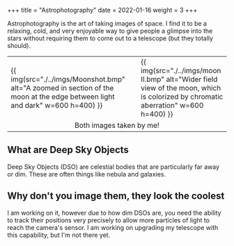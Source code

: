 +++
title = "Astrophotography"
date = 2022-01-16
weight = 3
+++

Astrophotography is the art of taking images of space. I find it to be a relaxing, cold, and very enjoyable way to give people a glimpse into the stars without requiring them to come out to a telescope (but they totally should).

<table>
    <tr>
        <td>
            {{ img(src="./../imgs/Moonshot.bmp" alt="A zoomed in section of the moon at the edge between light and dark" w=600 h=400) }}
        <td>
        <td>
            {{ img(src="./../imgs/moon II.bmp" alt="Wider field view of the moon, which is colorized by chromatic aberration" w=600 h=400) }}
        </td>
    </tr>
    <tr>
        <td colspan="3" style="text-align: center">Both images taken by me!</td>
    </tr>
</table>

## What are Deep Sky Objects
Deep Sky Objects (DSO) are celestial bodies that are particularly far away or dim. These are often things like nebula and galaxies. 

## Why don't you image them, they look the coolest
I am working on it, however due to how dim DSOs are, you need the ability to track their positions very precisely to allow more particles of light to reach the camera's sensor. I am working on upgrading my telescope with this capability, but I'm not there yet.